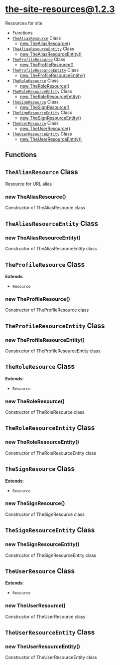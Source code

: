 # the-site-resources@1.2.3

Resources for site

+ Functions
+ [`TheAliasResource`](#the-site-resources-classes) Class
  + [new TheAliasResource()](#the-site-resources-classes-the-alias-resource-constructor)
+ [`TheAliasResourceEntity`](#the-site-resources-classes) Class
  + [new TheAliasResourceEntity()](#the-site-resources-classes-the-alias-resource-entity-constructor)
+ [`TheProfileResource`](#the-site-resources-classes) Class
  + [new TheProfileResource()](#the-site-resources-classes-the-profile-resource-constructor)
+ [`TheProfileResourceEntity`](#the-site-resources-classes) Class
  + [new TheProfileResourceEntity()](#the-site-resources-classes-the-profile-resource-entity-constructor)
+ [`TheRoleResource`](#the-site-resources-classes) Class
  + [new TheRoleResource()](#the-site-resources-classes-the-role-resource-constructor)
+ [`TheRoleResourceEntity`](#the-site-resources-classes) Class
  + [new TheRoleResourceEntity()](#the-site-resources-classes-the-role-resource-entity-constructor)
+ [`TheSignResource`](#the-site-resources-classes) Class
  + [new TheSignResource()](#the-site-resources-classes-the-sign-resource-constructor)
+ [`TheSignResourceEntity`](#the-site-resources-classes) Class
  + [new TheSignResourceEntity()](#the-site-resources-classes-the-sign-resource-entity-constructor)
+ [`TheUserResource`](#the-site-resources-classes) Class
  + [new TheUserResource()](#the-site-resources-classes-the-user-resource-constructor)
+ [`TheUserResourceEntity`](#the-site-resources-classes) Class
  + [new TheUserResourceEntity()](#the-site-resources-classes-the-user-resource-entity-constructor)

## Functions



<a class='md-heading-link' name="the-site-resources-classes"></a>

## `TheAliasResource` Class

Resource for URL alias




<a class='md-heading-link' name="the-site-resources-classes-the-alias-resource-constructor" ></a>

### new TheAliasResource()

Constructor of TheAliasResource class



<a class='md-heading-link' name="the-site-resources-classes"></a>

## `TheAliasResourceEntity` Class






<a class='md-heading-link' name="the-site-resources-classes-the-alias-resource-entity-constructor" ></a>

### new TheAliasResourceEntity()

Constructor of TheAliasResourceEntity class



<a class='md-heading-link' name="the-site-resources-classes"></a>

## `TheProfileResource` Class



**Extends**: 

+ `Resource`



<a class='md-heading-link' name="the-site-resources-classes-the-profile-resource-constructor" ></a>

### new TheProfileResource()

Constructor of TheProfileResource class



<a class='md-heading-link' name="the-site-resources-classes"></a>

## `TheProfileResourceEntity` Class






<a class='md-heading-link' name="the-site-resources-classes-the-profile-resource-entity-constructor" ></a>

### new TheProfileResourceEntity()

Constructor of TheProfileResourceEntity class



<a class='md-heading-link' name="the-site-resources-classes"></a>

## `TheRoleResource` Class



**Extends**: 

+ `Resource`



<a class='md-heading-link' name="the-site-resources-classes-the-role-resource-constructor" ></a>

### new TheRoleResource()

Constructor of TheRoleResource class



<a class='md-heading-link' name="the-site-resources-classes"></a>

## `TheRoleResourceEntity` Class






<a class='md-heading-link' name="the-site-resources-classes-the-role-resource-entity-constructor" ></a>

### new TheRoleResourceEntity()

Constructor of TheRoleResourceEntity class



<a class='md-heading-link' name="the-site-resources-classes"></a>

## `TheSignResource` Class



**Extends**: 

+ `Resource`



<a class='md-heading-link' name="the-site-resources-classes-the-sign-resource-constructor" ></a>

### new TheSignResource()

Constructor of TheSignResource class



<a class='md-heading-link' name="the-site-resources-classes"></a>

## `TheSignResourceEntity` Class






<a class='md-heading-link' name="the-site-resources-classes-the-sign-resource-entity-constructor" ></a>

### new TheSignResourceEntity()

Constructor of TheSignResourceEntity class



<a class='md-heading-link' name="the-site-resources-classes"></a>

## `TheUserResource` Class



**Extends**: 

+ `Resource`



<a class='md-heading-link' name="the-site-resources-classes-the-user-resource-constructor" ></a>

### new TheUserResource()

Constructor of TheUserResource class



<a class='md-heading-link' name="the-site-resources-classes"></a>

## `TheUserResourceEntity` Class






<a class='md-heading-link' name="the-site-resources-classes-the-user-resource-entity-constructor" ></a>

### new TheUserResourceEntity()

Constructor of TheUserResourceEntity class





